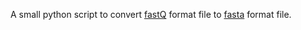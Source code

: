 A small python script to convert [fastQ](https://en.wikipedia.org/wiki/FASTQ_format) format file to [fasta](https://en.wikipedia.org/wiki/FASTA_format) format file.



